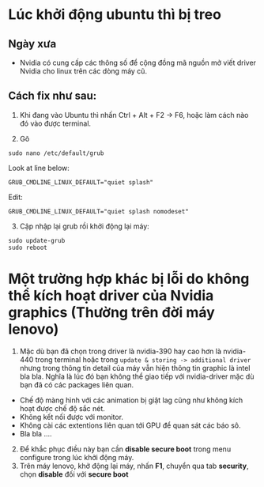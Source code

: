 # Lúc khởi động ubuntu thì bị treo

## Ngày xưa

- Nvidia có cung cấp các thông số để cộng đồng mã nguồn mở viết driver Nvidia cho linux trên các dòng máy cũ.

## Cách fix như sau:

1. Khi đang vào Ubuntu thì nhấn Ctrl + Alt + F2 -> F6, hoặc làm cách nào đó vào được terminal.

2. Gõ

```
sudo nano /etc/default/grub
```

Look at line below:

```
GRUB_CMDLINE_LINUX_DEFAULT="quiet splash"
```

Edit:

```
GRUB_CMDLINE_LINUX_DEFAULT="quiet splash nomodeset"
```

3. Cập nhập lại grub rồi khởi động lại máy:

```
sudo update-grub
sudo reboot
```

# Một trường hợp khác bị lỗi do không thể kích hoạt driver của Nvidia graphics (Thường trên đời máy lenovo)

1. Mặc dù bạn đã chọn trong driver là nvidia-390 hay cao hơn là nvidia-440 trong terminal hoặc trong `update & storing -> additional driver` nhưng trong thông tin detail của máy vẫn hiện thông tin graphic là intel bla bla. Nghĩa là lúc đó bạn không thể giao tiếp với nvidia-driver mặc dù bạn đã có các packages liên quan.

- Chế độ màng hình với các animation bị giật lag cũng như không kích hoạt được chế độ sắc nét.
- Không kết nối được với monitor.
- Không cài các extentions liên quan tới GPU để quan sát các báo sô.
- Bla bla ....

2. Để khắc phục điều này bạn cần **disable secure boot** trong menu configure trong lúc khởi động máy.
3. Trên máy lenovo, khở động lại máy, nhấn **F1**, chuyển qua tab **security**, chọn **disable** đối với **secure boot**
